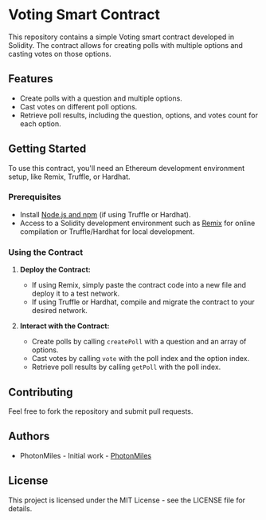 # Voting Smart Contract

This repository contains a simple Voting smart contract developed in Solidity. The contract allows for creating polls with multiple options and casting votes on those options.

## Features

- Create polls with a question and multiple options.
- Cast votes on different poll options.
- Retrieve poll results, including the question, options, and votes count for each option.

## Getting Started

To use this contract, you'll need an Ethereum development environment setup, like Remix, Truffle, or Hardhat.

### Prerequisites

- Install [Node.js and npm](https://nodejs.org/en/download/) (if using Truffle or Hardhat).
- Access to a Solidity development environment such as [Remix](https://remix.ethereum.org/) for online compilation or Truffle/Hardhat for local development.

### Using the Contract

1. **Deploy the Contract:**
   - If using Remix, simply paste the contract code into a new file and deploy it to a test network.
   - If using Truffle or Hardhat, compile and migrate the contract to your desired network.

2. **Interact with the Contract:**
   - Create polls by calling `createPoll` with a question and an array of options.
   - Cast votes by calling `vote` with the poll index and the option index.
   - Retrieve poll results by calling `getPoll` with the poll index.

## Contributing

Feel free to fork the repository and submit pull requests.

## Authors

- PhotonMiles - Initial work - [PhotonMiles](https://github.com/PhotonMiles)

## License

This project is licensed under the MIT License - see the LICENSE file for details.
